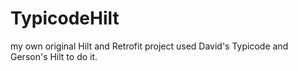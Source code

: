 # TypicodeHilt

my own original Hilt and Retrofit project used David's Typicode and Gerson's Hilt to do it.
